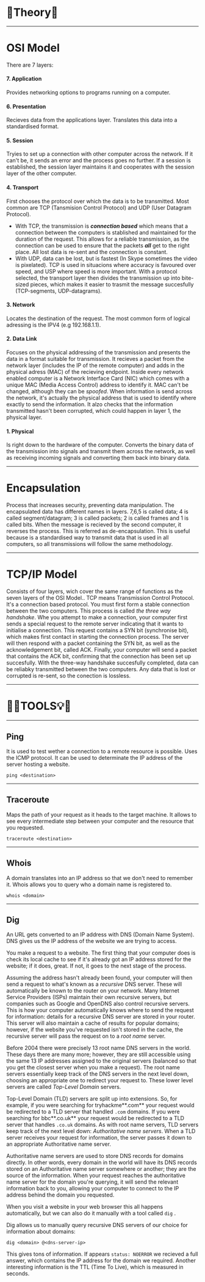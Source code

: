 # 📘Theory📘
---

# OSI Model
There are 7 layers:
#### 7. Application
Provides networking options to programs running on a computer.
#### 6. Presentation
Recieves data from the applications layer. Translates this data into a standardised format.
#### 5. Session
Tryies to set up a connection with other computer across the network. If it can't be, it sends an error and the process goes no further. If a session is established, the session layer maintains it and cooperates with the session layer of the other computer.
####  4. Transport
First chooses the protocol over which the data is to be transmitted. Most common are TCP (Tansmision Control Protocol) and UDP (User Datagram Protocol).
- With TCP, the transmission is **_connection based_** which means that a connection between the computers is stablished and maintained for the duration of the request. This allows for a reliable transmission, as the connection can be used to ensure that the packets **_all_** get to the right place. All lost data is re-sent and the connection is constant.
- With UDP, data can be lost, but is fastest (In Skype sometimes the video is pixelated).
TCP is used in situacions where accuracy is favoured over speed, and USP where speed is more important.
With a protocol selected, the transport layer then divides the transmission up into bite-sized pieces, which makes it easier to trasmit the message succesfully (TCP-segments, UDP-datagrams).
#### 3. Network
Locates the destination of the request. The most common form of logical adressing is the IPV4 (e.g 192.168.1.1).
#### 2. Data Link
Focuses on the physical addressing of the transmission and presents the data in a format suitable for transmission. It recieves a packet from the network layer  (includes the IP of the remote computer) and adds in the physical adress (MAC) of the recieving endpoint. Inside every network enabled computer is a Network Interface Card (NIC) which comes with a unique MAC (Media Access Control) address to identify it.
MAC can't be changed, although they can be _spoofed_. When information is send across the network, it's actually the physical address that is used to identify where exactly to send the information.
It alzo checks that the information transmitted hasn't been corrupted, which could happen in layer 1, the physical layer.
#### 1. Physical
Is right down to the hardware of the computer. Converts the binary data of the transmission into signals and transmit them across the network, as well as receiving incoming signals and converting them back into binary data.

---

# Encapsulation
Process that increases security, preventing data manipulation.
The encapsulated data has different names in layers. 7,6,5 is called data; 4 is called segment/datagram; 3 is called packets; 2 is called frames and 1 is called bits.
When the message is recieved by the second computer, it reverses the process. This is referred as de-encapsulation.
This is useful because is a standardised way to transmit data that is used in all computers, so all transmissions will follow the same methodology.

---

# TCP/IP Model
Consists of four layers, wich cover the same range of functions as the seven layers of the OSI Model..
TCP means Transmission Control Protocol. It's a connection based protocol. You must first form a stable connection between the two computers. This process is called _the three way handshake_.
Whe you attempt to make a connection, your computer first sends a special request to the remote server indicating that it wants to initialise a connection. This request contains a SYN bit (synchronise bit), which makes first contact in starting the connection process. The server will then respond with a packet containing the SYN bit, as well as the acknowledgement bit, called ACK. Finally, your computer will send a packet that contains the ACK bit, confirming that the connection has been set up succesfully. With the three-way handshake succesfully completed, data can be reliabky transmitted between the two computers. Any data that is lost or corrupted is re-sent, so the conection is lossless.

---
# 🔋💡TOOLS💡🔋

---
## Ping
It is used to test wether a connection to a remote resource is possible. Uses the ICMP protocol. It can be used to determinate the IP address of the server hosting a website.
````
ping <destination>
````
---
## Traceroute
Maps the path of your request as it heads to the target machine. It allows to see every intermediate step between your computer and the resource that you requested.
````
traceroute <destination>
````

---
## Whois
A domain translates into an IP address so that we don't need to remember it. Whois allows you to query who a domain name is registered to.
````
whois <domain>
````

---
## Dig
An URL gets converted to an IP address with DNS (Domain Name System). DNS gives us the IP address of the website we are trying to access.

You make a request to a website. The first thing that your computer does is check its local cache to see if it's already got an IP address stored for the website; if it does, great. If not, it goes to the next stage of the process.

Assuming the address hasn't already been found, your computer will then send a request to what's known as a _recursive_ DNS server. These will automatically be known to the router on your network. Many Internet Service Providers (ISPs) maintain their own recursive servers, but companies such as Google and OpenDNS also control recursive servers. This is how your computer automatically knows where to send the request for information: details for a recursive DNS server are stored in your router. This server will also maintain a cache of results for popular domains; however, if the website you've requested isn't stored in the cache, the recursive server will pass the request on to a _root name_ server.

Before 2004 there were precisely 13 root name DNS servers in the world. These days there are many more; however, they are still accessible using the same 13 IP addresses assigned to the original servers (balanced so that you get the closest server when you make a request). The root name servers essentially keep track of the DNS servers in the next level down, choosing an appropriate one to redirect your request to. These lower level servers are called _Top-Level_ _Domain_ servers.

Top-Level Domain (TLD) servers are split up into extensions. So, for example, if you were searching for tryhackme**.com** your request would be redirected to a TLD server that handled `.com` domains. If you were searching for bbc**.co.uk** your request would be redirected to a TLD server that handles `.co.uk` domains. As with root name servers, TLD servers keep track of the next level down: _Authoritative name servers_. When a TLD server receives your request for information, the server passes it down to an appropriate Authoritative name server.

Authoritative name servers are used to store DNS records for domains directly. In other words, every domain in the world will have its DNS records stored on an Authoritative name server somewhere or another; they are the source of the information. When your request reaches the authoritative name server for the domain you're querying, it will send the relevant information back to you, allowing your computer to connect to the IP address behind the domain you requested.

When you visit a website in your web browser this all happens automatically, but we can also do it manually with a tool called `dig` .

Dig allows us to manually query recursive DNS servers of our choice for information about domains:
```
dig <domain> @<dns-server-ip>
```

This gives tons of information. If appears `status: NOERROR` we recieved a full answer, which contains the IP address for the domain we required.
Another interesting information is the TTL (Time To Live), which is measured in seconds.